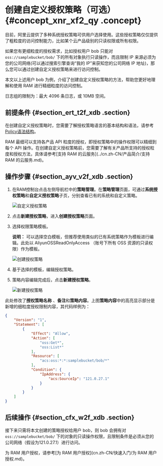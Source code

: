 # 创建自定义授权策略（可选） {#concept_xnr_xf2_qy .concept}

目前，阿里云提供了多种系统授权策略可供用户选择使用。这些授权策略仅仅提供了粗粒度的访问控制能力，比如某个云产品级别的只读权限或所有权限。

如果您有更细粒度的授权需求，比如授权用户 bob 只能对 `oss://samplebucket/bob/` 下的所有对象执行只读操作，而且限制 IP 来源必须为您的公司网络\(可以通过搜索引擎查询“我的 IP”来获知您的公司网络 IP 地址\)，那么您可以通过创建自定义授权策略来进行访问控制。

本文以上述用户 bob 为例，介绍了创建自定义授权策略的方法，帮助您更好地理解和使用 RAM 进行精细粒度的访问控制。

日志组的限制为：最大 4096 条日志，或 10MB 空间。

## 前提条件 {#section_ert_t2f_xdb .section}

在创建自定义授权策略时，您需要了解授权策略语言的基本结构和语法，请参考[Policy语法结构](../cn.zh-CN/用户指南/授权策略语言/Policy语法结构.md)。

RAM 最细可以支持各产品 API 粒度的授权，即授权策略中的操作权限可以精细到每个 API 操作。在创建自定义授权策略前，您需要了解有关产品所支持的授权粒度和授权方法，具体请参考[支持 RAM 的云服务](../cn.zh-CN/产品简介/支持 RAM 的云服务.md)。

## 操作步骤 {#section_ayv_v2f_xdb .section}

1.  在RAM控制台点击左侧导航栏中的**策略管理**。在**策略管理**页面，可通过**系统授权策略**和**自定义授权策略**子页，分别查看已有的系统和自定义策略。

    ![](http://static-aliyun-doc.oss-cn-hangzhou.aliyuncs.com/assets/img/12342/3536_zh-CN.png "自定义授权策略")

2.  点击**新建授权策略**，进入**创建授权策略**页面。
3.  选择权限策略模板。

    **说明：** 可以选择空白模板，但推荐使用类似的已有系统策略作为模板进行编辑。此处以 AliyunOSSReadOnlyAccess （账号下所有 OSS 资源的只读权限）作为模板。

    ![](http://static-aliyun-doc.oss-cn-hangzhou.aliyuncs.com/assets/img/12342/3539_zh-CN.png "创建授权策略")

4.  基于选择的模板，编辑授权策略。
5.  策略内容编辑完成后，点击**新建授权策略**。

    ![](http://static-aliyun-doc.oss-cn-hangzhou.aliyuncs.com/assets/img/12342/3541_zh-CN.png "新建授权策略")


此处修改了**授权策略名称** 、**备注**和**策略内容**。上图**策略内容**中的高亮显示部分是新增的细粒度授权限制内容，其代码样例为：

```json
{
    "Version": "1",
    "Statement": [
        {
            "Effect": "Allow",
            "Action": [
                "oss:Get*",
                "oss:List*"
            ],
            "Resource": [
                "acs:oss:*:*:samplebucket/bob/*"
            ],
            "Condition": {
                "IpAddress": {
                    "acs:SourceIp": "121.0.27.1"
                }
            }
        }
    ]
}

```

## 后续操作 {#section_cfx_w2f_xdb .section}

接下来只需将本文创建的策略授权给用户 bob，则 bob 会拥有对 `oss://samplebucket/bob/` 下的对象的只读操作权限，且限制条件是必须从您的公司网络（假设为121.0.27.1）进行访问。

为 RAM 用户授权，请参考[为 RAM 用户授权](cn.zh-CN/快速入门/为 RAM 用户授权.md)。

